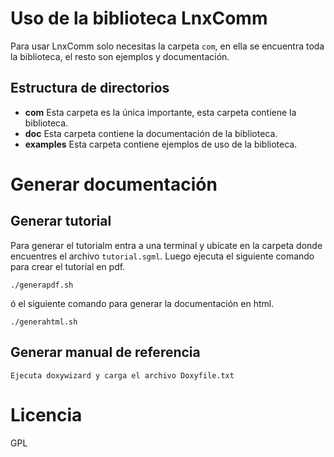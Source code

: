 
# Uso de la biblioteca LnxComm

Para usar LnxComm solo necesitas la carpeta `com`, en ella se encuentra toda la 
biblioteca, el resto son ejemplos y documentación.

## Estructura de directorios

- **com**	Esta carpeta es la única importante, esta carpeta contiene la biblioteca.
- **doc**	Esta carpeta contiene la documentación de la biblioteca.
- **examples**	Esta carpeta contiene ejemplos de uso de la biblioteca.

# Generar documentación


## Generar tutorial

Para generar el tutorialm entra a una terminal y ubícate en la carpeta donde 
encuentres el archivo `tutorial.sgml`. Luego ejecuta el siguiente comando para 
crear el tutorial en pdf.

	./generapdf.sh

ó el siguiente comando para generar la documentación en html.

	./generahtml.sh


## Generar manual de referencia

	Ejecuta doxywizard y carga el archivo Doxyfile.txt

# Licencia

GPL
